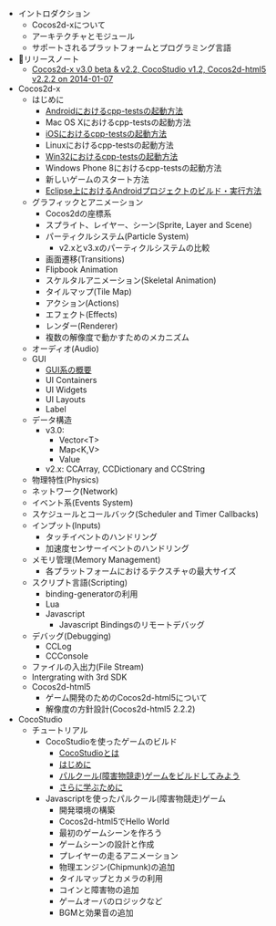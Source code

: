 - イントロダクション
	- Cocos2d-xについて
	- アーキテクチャとモジュール
	- サポートされるプラットフォームとプログラミング言語
- リリースノート
	- [Cocos2d-x v3.0 beta & v2.2, CocoStudio v1.2, Cocos2d-html5 v2.2.2 on 2014-01-07](../release-notes/summary-release-20140107.md)
- Cocos2d-x 
	- はじめに	 
		- [Androidにおけるcpp-testsの起動方法](../manual/framework/native/v3/getting-started/how-to-run-cpp-tests-on-android/ja.md)
		- Mac OS Xにおけるcpp-testsの起動方法
		- [iOSにおけるcpp-testsの起動方法](../manual/framework/native/v3/getting-started/how-to-run-cpp-tests-on-ios/ja.md)
		- Linuxにおけるcpp-testsの起動方法
		- [Win32におけるcpp-testsの起動方法](../manual/framework/native/v3/getting-started/how-to-run-cpp-tests-on-win32/ja.md)
		- Windows Phone 8におけるcpp-testsの起動方法
		- 新しいゲームのスタート方法
		- [Eclipse上におけるAndroidプロジェクトのビルド・実行方法](../manual/framework/native/v3/getting-started/how-to-build-android-project-with-eclipse/ja.md)
	- グラフィックとアニメーション
		- Cocos2dの座標系
		- スプライト、レイヤー、シーン(Sprite, Layer and Scene)
		- パーティクルシステム(Particle System)
			- v2.xとv3.xのパーティクルシステムの比較
		- 画面遷移(Transitions)
		- Flipbook Animation
		- スケルタルアニメーション(Skeletal Animation)
		- タイルマップ(Tile Map)
		- アクション(Actions)
		- エフェクト(Effects)
		- レンダー(Renderer)
		- 複数の解像度で動かすためのメカニズム
	- オーディオ(Audio)
	- GUI
		- [GUI系の概要](../manual/framework/native/v2/gui/overview/ja.md)
        - UI Containers
        - UI Widgets
        - UI Layouts
		- Label
	- データ構造
		- v3.0: 
			- Vector\<T\>
			- Map\<K,V\>
			- Value
		- v2.x: CCArray, CCDictionary and CCString
	- 物理特性(Physics)
	- ネットワーク(Network)
	- イベント系(Events System)
	- スケジュールとコールバック(Scheduler and Timer Callbacks)
	- インプット(Inputs)
		- タッチイベントのハンドリング
		- 加速度センサーイベントのハンドリング
	- メモリ管理(Memory Management)
		- 各プラットフォームにおけるテクスチャの最大サイズ
	- スクリプト言語(Scripting)
	    - binding-generatorの利用
		- Lua
		- Javascript
		    - Javascript Bindingsのリモートデバッグ
	- デバッグ(Debugging)
		- CCLog
		- CCConsole
	- ファイルの入出力(File Stream)
	- Intergrating with 3rd SDK
	- Cocos2d-html5
		- ゲーム開発のためのCocos2d-html5について
		- 解像度の方針設計(Cocos2d-html5 2.2.2)
- CocoStudio
	- チュートリアル
		- CocoStudioを使ったゲームのビルド
			- [CocoStudioとは](../tutorial/studio/parkour-game-with-cocostudio/chapter1/ja.md)
			- [はじめに](../tutorial/studio/parkour-game-with-cocostudio/chapter2/ja.md)
			- [パルクール(障害物競走)ゲームをビルドしてみよう](../tutorial/studio/parkour-game-with-cocostudio/chapter3/ja.md)
			- [さらに学ぶために](../tutorial/studio/parkour-game-with-cocostudio/chapter4/ja.md)
		- Javascriptを使ったパルクール(障害物競走)ゲーム
			- 開発環境の構築
			- Cocos2d-html5でHello World
			- 最初のゲームシーンを作ろう
			- ゲームシーンの設計と作成
			- プレイヤーの走るアニメーション
			- 物理エンジン(Chipmunk)の追加
			- タイルマップとカメラの利用
			- コインと障害物の追加
			- ゲームオーバのロジックなど
			- BGMと効果音の追加
		
